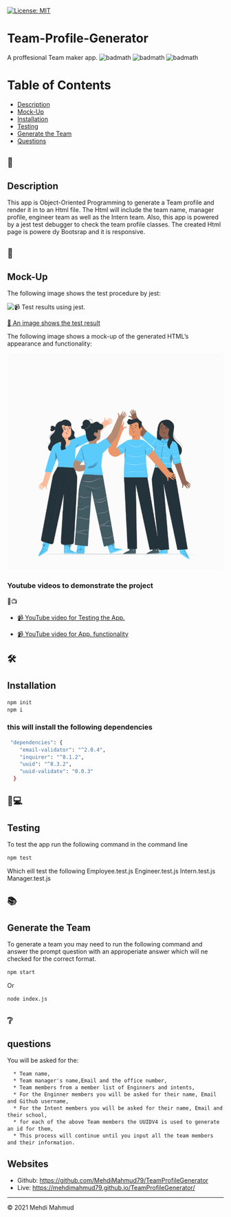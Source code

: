 [![License: MIT](https://img.shields.io/badge/License-MIT-yellow.svg)](https://opensource.org/licenses/MIT)

# Team-Profile-Generator
A proffesional Team maker app.
![badmath](https://img.shields.io/github/issues/MehdiMahmud79/TeamProfileGenerator)
![badmath](https://img.shields.io/github/forks/MehdiMahmud79/TeamProfileGenerator)
![badmath](https://img.shields.io/github/stars/MehdiMahmud79/TeamProfileGenerator)

# Table of Contents 

* [Description](#description)
* [Mock-Up](#🚀)
* [Installation](#installation)
* [Testing](#🔎💻)
* [Generate the Team](#📚)
* [Questions](#❔)



## 📝
## Description 
  This app is Object-Oriented Programming to generate a Team profile and render it in to an Html file. The Html will include the team name, manager profile, engineer team as well as the Intern team.
  Also, this app is powered by a jest test debugger to check the team profile classes. The created Html page is powere dy Bootsrap and it is responsive.

## 🚀
## Mock-Up

The following image shows the test procedure by jest:

![📹 Test results using jest.](./assets/test.gif)

[📸 An image shows the test result](./dist/test.jpg)

The following image shows a mock-up of the generated HTML’s appearance and functionality:

![Test results using jest.](./assets/screen.gif)

### Youtube videos to demonstrate the project
🔴📺

* [📹 YouTube video for Testing the App.](https://youtu.be/72IMdktjbZk)

* [📹 YouTube video for App. functionality](https://youtu.be/O4aNoakMn0o)

## 🛠️ 
##  Installation
```bash
npm init
npm i
```

### this will install the following dependencies 
```bash
 "dependencies": {
    "email-validator": "^2.0.4",
    "inquirer": "^8.1.2",
    "uuid": "^8.3.2",
    "uuid-validate": "0.0.3"
  }

```

## 🔎💻
## Testing 
  To test the app run the following command in the command line
  ```bash
  npm test
  ```
  Which eill test the following 
  Employee.test.js
  Engineer.test.js
  Intern.test.js
  Manager.test.js

## 📚
## Generate the Team

  To generate a team you may need to run the following command and answer the prompt question with an approperiate answer which will ne checked for the correct format.

```bash
npm start
```
Or

```bash
node index.js
```
## ❔
## questions
You will be asked for the:
```
  * Team name,
  * Team manager's name,Email and the office number,
  * Team members from a member list of Enginners and intents,
  * For the Enginner members you will be asked for their name, Email and Github username,
  * For the Intent members you will be asked for their name, Email and their school,
  * for each of the above Team members the UUIDV4 is used to generate an id for them,
  * This process will continue until you input all the team members and their information.

```
## Websites
* Github: https://github.com/MehdiMahmud79/TeamProfileGenerator
* Live: https://mehdimahmud79.github.io/TeamProfileGenerator/



---
© 2021 Mehdi Mahmud
